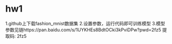 # hw1
1.github上下载fashion_mnist数据集
2.设置参数，运行代码即可训练模型
3.模型参数见链https://pan.baidu.com/s/1UYKHEs8BdtOCki3kPviDPw?pwd=2fz5 提取码: 2fz5

